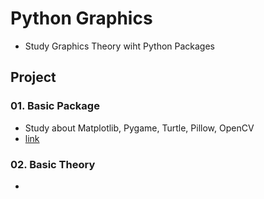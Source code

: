# Python Graphics

- Study Graphics Theory wiht Python Packages

## Project

### 01. Basic Package
- Study about Matplotlib, Pygame, Turtle, Pillow, OpenCV
- [link](./01_Basic_Package/)

### 02. Basic Theory
- 